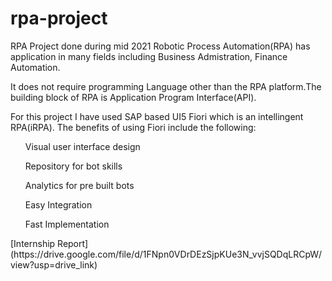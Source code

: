 # rpa-project
RPA Project done during mid 2021
Robotic Process Automation(RPA) has application in many fields including Business Admistration, Finance Automation.

It does not require programming Language other than the RPA platform.The building block of RPA is Application Program Interface(API).

For this project I have used SAP based UI5 Fiori which is an intellingent RPA(iRPA).
The benefits of using Fiori include the following:
 <ol>Visual user interface design</ol>
 <ol>Repository for bot skills </ol>
 <ol>Analytics for pre built bots</ol>
 <ol>Easy Integration</ol>
 <ol>Fast Implementation</ol>
 [Internship Report] (https://drive.google.com/file/d/1FNpn0VDrDEzSjpKUe3N_vvjSQDqLRCpW/view?usp=drive_link)
